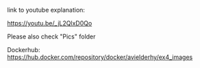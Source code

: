 link to youtube explanation:

https://youtu.be/_jL2QlxD0Qo

Please also check "Pics" folder

Dockerhub: https://hub.docker.com/repository/docker/avielderhy/ex4_images
